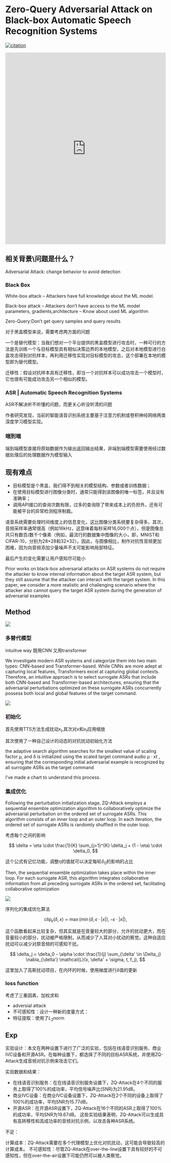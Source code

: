 # Zero-Query Adversarial Attack on Black-box Automatic Speech Recognition Systems

[![citation](https://img.shields.io/badge/dynamic/json?label=citation&style=social&logo=googlescholar&query=citationCount&url=https%3A%2F%2Fapi.semanticscholar.org%2Fgraph%2Fv1%2Fpaper%2F34a6996309ac36a4d6d657fbbf9ecfdf006e8239%3Ffields%3DcitationCount)](https://www.semanticscholar.org/paper/Zero-Query-Adversarial-Attack-on-Black-box-Speech-Fang-Wang/34a6996309ac36a4d6d657fbbf9ecfdf006e8239)


<iframe src="https://arxiv.org/pdf/2406.19311v1" width="100%" height="600px" style="border: none;">
This browser does not support PDFs
</iframe>



## 相关背景\问题是什么？

Adversarial Attack:	change behavior to avoid detection



### Black Box

White-box attack
    – Attackers have full knowledge about the ML model.

Black-box attack
    – Attackers don’t have access to the ML model parameters, gradients,architecture
    – Know about used ML algorithm
    
    
Zero-Query:Don’t get query samples and query results


对于黑盒模型来说，需要考虑两方面的问题

一个是替代模型：当我们想对一个平台提供的黑盒模型进行攻击时，一种可行的方法是先训练一个与目标模型具有相似决策边界的本地模型，之后对本地模型进行白盒攻击得到对抗样本，再利用迁移性实现对目标模型的攻击，这个部署在本地的模型即为替代模型。

迁移性：假设对抗样本具有迁移性，即当一个对抗样本可以成功攻击一个模型时，它也很有可能成功攻击另一个相似的模型。


### ASR | Automatic Speech Recognition Systems

ASR不解决听不听懂的问题，而更关心听没听清的问题

作者研究发现，当前的智能语音识别系统主要基于注意力机制或卷积神经网络两类深度学习模型实现。


### 端到端

端到端模型直接将原始数据作为输出返回输出结果，非端到端模型需要使用经过数据处理后的处理数据作为模型输入


## 现有难点

- 目标模型是个黑盒，我们得不到相关的模型结构、参数或者训练数据；
- 在使用目标模型进行图像分类时，通常只能得到该图像的唯一标签，并且没有准确率；
- 调用API接口的查询次数有限，过多的查询除了带来成本上的负担外，还有可能被平台的异常检测程序制裁。

语音系统需要处理时间维度上的信息变化，这比图像分类系统要复杂得多。其次，音频采样率通常很高（例如16kHz，这意味着每秒采样16,000个点），但是图像总共只有数百/数千个像素（例如，最流行的数据集中图像的大小，即，MNIST和CIFAR-10，分别为28×28和32×32）。因此，与图像相比，制作对抗性音频更加困难，因为向音频添加少量噪声不太可能影响局部特征。

最后产生的变化需要让用户感知尽可能小

Prior works on black-box adversarial attacks on ASR systems do not require the attacker to know internal information about the target ASR system, but they still assume that the attacker can interact with the target system. In this paper, we consider a more realistic and challenging scenario where the attacker also cannot query the target ASR system during the generation of adversarial examples


## Method

![](https://philfan-pic.oss-cn-beijing.aliyuncs.com/img/20241027183631.png)

### 多替代模型

intuiitve way 既用CNN 又用transformer

We investigate modern ASR systems and categorize them into two main types: CNN-based and Transformer-based. While CNNs are more adept at capturing local features, Transformers excel at capturing global contexts. Therefore, an intuitive approach is to select surrogate ASRs that include both CNN-based and Transformer-based architectures, ensuring that the adversarial perturbations optimized on these surrogate ASRs concurrently possess both local and global features of the target command.



![](https://philfan-pic.oss-cn-beijing.aliyuncs.com/img/20241027183654.png)

### 初始化

首先使用TTS方法生成扰动$x_t$,其次对$x$和$x_t$应用缩放

其次使用了一种自己设计的动态的对抗扰动初始化方法

the adaptive search algorithm searches for the smallest value of scaling factor μ, and δ is initialized using the scaled target command audio μ · xt , ensuring that the corresponding initial adversarial example is recognized by all surrogate ASRs as the target command

I've made a chart to understand this process.


### 集成优化


Following the perturbation initialization stage, ZQ-Attack employs a sequential ensemble optimization algorithm to collaboratively optimize the adversarial perturbation on the ordered set of surrogate ASRs. This algorithm consists of an inner loop and an outer loop. In each iteration, the ordered set of surrogate ASRs is randomly shuffled in the outer loop. 


考虑每个之间的影响



$$
\delta = \eta \cdot \frac{1}{K} \sum_{j=1}^{K} \delta_j + (1 - \eta) \cdot \delta_0,
$$

这个公式有记忆功能，调整$\eta$的值就可以决定每轮$\delta_0$的影响的占比

Then, the sequential ensemble optimization takes place within the inner loop. For each surrogate ASR, this algorithm integrates collaborative information from all preceding surrogate ASRs in the ordered set, facilitating collaborative optimization

![](https://philfan-pic.oss-cn-beijing.aliyuncs.com/img/20241027183827.png)


序列化的集成优化算法



$$
\text{clip}_\epsilon(\delta, x) = \max(\min(\delta, \epsilon \cdot |x|), -\epsilon \cdot |x|),
$$

这个函数看起来比较复杂，但其实就是在音量较大的部分，允许的扰动更大，而在音量较小的部分，扰动被严格限制，从而减少了人耳对小扰动的察觉。这种自适应扰动可以减少对原音频的可感知干扰。


$$
\delta_j = \delta_0 - \alpha \cdot \frac{1}{j} \sum_{\delta' \in \Delta_j} \nabla_{\delta'} \mathcal{L}(x, \delta' + \sigma, t, f_j),
$$

这里加入了高斯扰动项目，在内环的时候，使用梯度进行$\delta$值的更新

### loss function

考虑了三重因素，加权求和


- adversial attack
- 不可感知性：设计一种新的度量方式：
- 特征提取：使用了$L_2$norm


## Exp

实验设计：本文在两种设置下进行了广泛的实验，包括在线语音识别服务、商业IVC设备和开源ASR。在每种设置下，都选择了不同的目标ASR系统，并使用ZQ-Attack生成音频对抗示例来攻击它们。

实验数据和结果：

- 在线语音识别服务：在在线语音识别服务设置下，ZQ-Attack在4个不同的服务上取得了100%的成功率，平均信号噪声比(SNR)为21.91dB。
- 商业IVC设备：在商业IVC设备设置下，ZQ-Attack在2个不同的设备上取得了100%的成功率，平均SNR为15.77dB。
- 开源ASR：在开源ASR设置下，ZQ-Attack在16个不同的ASR上取得了100%的成功率，平均SNR为19.67dB。
  这些实验结果表明，ZQ-Attack可以生成具有高转移性和高成功率的音频对抗示例，以攻击各种ASR系统。

不足：

计算成本：ZQ-Attack需要在多个代理模型上优化对抗扰动，这可能会导致较高的计算成本。
不可感知性：尽管ZQ-Attack在over-the-line设置下具有较好的不可感知性，但在over-the-air设置下可能仍然可以被人类察觉。